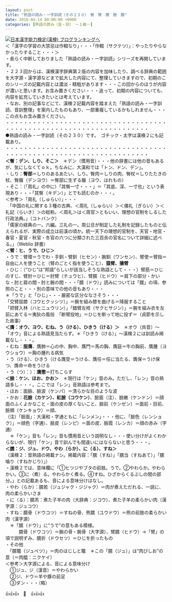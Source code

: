 ```yaml
---
layout: post
title: "熟語の読み・一字訓読（その２３０）　臀　臂　膺　臉　臑"
date: 2016-04-14 00:00:00 +0900
categories: [熟語の読み（音・訓）　ー１級－]
---
```


[![](/syuusyuu9701/assets/images/熟語の読み・一字訓読（その２３０）-臀-臂-膺-臉-臑-br_c_3028_1.gif)](http://blog.with2.net/link.php?1659096:3028 "日本漢字能力検定(漢検) ブログランキングへ")[日本漢字能力検定(漢検) ブログランキングへ](http://blog.with2.net/link.php?1659096:3028)  
＜「漢字の学習の大禁忌は作輟なり」・・・「作輟（サクテツ）」：やったりやらなかったりすること・・・＞  
・長らく中断しておりました「熟語の読み・一字訓読」シリーズを再開しています。  
・２２３回からは、漢検漢字辞典第２版の内容を加味したり、調べる辞典の範囲を大字源・漢字源などまで拡大した内容にて、整理していきますので、初期のこのシリーズの記載内容とは濃淡・精粗があります・・・この回からのほうが内容が濃いと思います。お含み置きください・・・追って、初期の内容についても、内容を拡充していきたいとは考えています。  
・なお、別の記事などにて、漢検２記載内容を踏まえた「熟語の読み・一字訓読、音訓整理」を案内したものもあり、一部重複しているかもしれません・・・この点もお含み置きください。  
・・・・・・・・・・・・・・・・・・・・・・・・・・・・・・・・・・・・・・・・・・・・・・・・・・・・・・・・・・・・・・・・・・・・  
●熟語の読み・一字訓読（その２３０）です。　ゴチック・太字は漢検２にも記載あり。  
・・・・・・・・・・・・・・・・・・・・・・・・・・・・・・・・・・・・・・・・・・・・・・・・・・・・・・・・・・・・・・・・・・・・  
**＜臀：デン、しり、そこ＞**　＊デン（慣用音）・・・他の辞書には他の音もあるが、気にしなくてｏｋ。ちなみに、大漢和では「トン、ドン、デン」。  
・しり：**臀部**＝しりのあるあたい、しり。臀肉＝しりの肉、臀杖＝しりたたきの杖、臀癰（デンヨウ）＝臀部に生ずる癰（ヨウ、はれもの）  
・そこ：（「周礼」の中に）「其臀一寸・・・」＝「其底、深、一寸也」という表現あり・・・「其臀（キデン）」とでも読むのか・・・。  
＜参考＞「周礼（しゅらい）」・・・  
　「中国の礼に関する３種の古典、＜周礼（しゅらい）＞＜儀礼（ぎらい）＞＜礼記（らいき）＞の総称。＜周礼＞は＜周官＞ともいい、理想の官制をしるした行政法典。」（コトバンク）  
「儒家の経典の一。六編。三礼の一。周公旦が制定した礼制を記録したものと伝えられるが、実際の成立は前漢の頃か。統一天下の理想的官制を、天官・地官・春官・夏官・秋官・冬官の六つに分類された三百余の官名について詳細に述べる。」（Weblio 辞書）  
**＜臂：ヒ、うで、ひじ＞**  
・うで：臂環＝うでわ・手釧・臂釧（ヒセン）・腕釧（ワンセン）、臂使＝臂指＝自由に人を使うこと（臂のごとく指を使うこと）、**猿臂、攘臂**  
・ひじ：（“ひじ”は“邦語”らしいが該当しそうな熟語として・・・）臂筋＝ひじのすじ、臂肘＝ひじ＝肘臂（チュウヒ）、臂臑（ヒドウ）＝肩下の部分・かいな・肘と肩の間・肘と腕の間・・・「臑（ドウ）」読みについては「臑」の項、参照のこと・・・別の意味での他の音もあり・・・  
＊「うで」と「ひじ」・・・厳密な区分ななさそう・・・  
「交臂屈膝（コウヒクッシツ）」＝腕を組み膝を曲げる＝降服すること  
「把臂入林（ハヒニュウリン）」「錯臂左袵（サクヒサジン）」＝腕を組み衣を左前にあてる＝夷狄の風俗　「断臂投地」＝ひじを断って地に投ず＝（貞節を示した故事）  
**＜膺：オウ、ヨウ、むね、う（ける）、ひきう（ける）＞**　＊オウ（呉音）～「オウ」音による熟語見当たらず。＊「ひきう（ける）」～漢検２には訓読み掲載なし・・・。  
・むね：**服膺**、膺肺＝心の中、胸中、膺門＝馬の胸、膺庭＝牛の胸前、膺腫（ヨウショウ）＝胸の腫れる病気  
・う（ける）、ひきう（ける膺受＝うける、膺任＝任に当たる、膺保＝うけ保つ、膺命＝命をうける  
・う（つ）：）：**膺懲**＝打ちこらす　  
**＜臉：ケン、ほお、かお＞**　＊現行は「ケン」音のみ。ただし、「レン」音の熟語多し・・・。ここでは「レン」音熟語は参考まで。  
・ほお：面臉、臉波（ケンパ）＝清らかな目のような波  
・かお：**花臉（カケン）、紅臉（コウケン）**、臉面（注）、臉嫩（ケンドン）＝顔面のふくよかなこと・面の皮の厚くないこと、臉前（ケンゼン）＝面前・目前、臉頬（ケンキョウ）＝顔、  
（注）「臉面」：大漢和・字通ともに「レンメン」・・・他に、「臉色（レンショク）」＝顔色（字通）、臉皮（レンピ）＝面の皮、臉霞（レンカ）＝顔の赤み（字通）  
　＊「ケン」音も「レン」音も慣用音という説明なし・・・使い分けがよくわからないが、現行「ケン」音で訓んでも間違いにはならないと思う・・・。  
**＜臑：ジ、ジュ、ドウ、やわ（らか）、に（る）、すね＞**  
（漢検２：音熟語の掲載ナシ。掲載内容：「臑（すね）」「臑当（すねあて）」「臑噛り（すねかじり）」）  
・漢検２では、意味欄に「①ヒツジやブタの前肢。うで。②やわらか。やわらかい。③に（煮）る。やわらかく煮る。④すね。ひざからくるぶしの間の部分。」との記載あるも、音による意味分けはなし。  
・やわ（らか）：臑若（ジュジャク・ジジャク）＝肉が煮えただれる、一説に、肉の柔らかいさま  
・に（る）：臑羔：煮た子羊の肉（大辞典：ジコウ）、煮た子羊の柔らかい肉（漢字源：ジュコウ）  
・すね：臑骨（ドウコツ）＝すねの骨、熊臑（ユウドウ）＝熊の前肢の柔らかい肉（漢字源）  
　＊「臑（ドウ）」に“うで”の意もある模様。  
　　　臑骨（ドウコツ）＝腕の骨・腕骨（大字源）、臂臑（ヒドウ）→「臂」の項で説明ずみ、臑折（ドウセツ）＝ひじを折ったもの  
・その他  
　「臑鼈（ジュベツ）」＝肉のほじしと鼈　＊この「臑（ジュ）」は“肉びしお”の意（＝肉醯：ニクケイ）  
＜参考＞大字源による、音による意味分け  
　①ジュ、ジ（漢音）＝やわらかい  
　②ジ、ドウ＝羊や豚の前足  
　③ダン・・・（略）  
  
👍👍👍　🐒　👍👍👍  